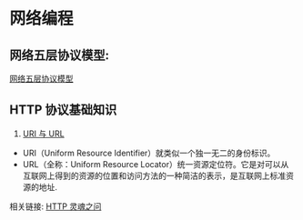 <!--
 * @Author: TerryMin
 * @Date: 2023-02-06 13:39:33
 * @LastEditors: TerryMin
 * @LastEditTime: 2023-12-29 14:59:29
 * @Description: file not
-->

# 网络编程

## 网络五层协议模型:

[网络五层协议模型](https://www.cnblogs.com/terrymin/articles/14007149.html)

## HTTP 协议基础知识

1. [URI 与 URL](https://blog.csdn.net/sinat_38719275/article/details/102607458)

- URI（Uniform Resource Identifier）就类似一个独一无二的身份标识。
- URL（全称：Uniform Resource Locator）统一资源定位符。它是对可以从互联网上得到的资源的位置和访问方法的一种简洁的表示，是互联网上标准资源的地址.

相关链接:
[HTTP 灵魂之问](https://juejin.cn/post/6844904100035821575)
